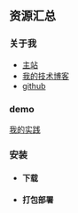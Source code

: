## 资源汇总

### 关于我
- [主站](https://www.calamus.xyz/)
- [我的技术博客](https://www.cnblogs.com/calamus/)
- [github](https://github.com/calamus0427/)


### demo
[我的实践](https://github.com/calamus0427/Calamus-Taro)


### 安装
- #### 下载


- #### 打包部署